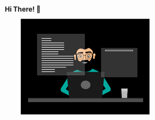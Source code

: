## Hi There! 👋

<!-- [data-analyst](static/data-analyst.gif) -->
<img style="display: flex; margin-left: auto; margin-right: auto; width: 80%;" src="static\data-analyst.gif" alt="data-analyst">


<!--
**mayur-sh/mayur-sh** is a ✨ _special_ ✨ repository because its `README.md` (this file) appears on your GitHub profile.
Here are some ideas to get you started:
- 🔭 I’m currently working on ...
- 🌱 I’m currently learning ...
- 👯 I’m looking to collaborate on ...
- 🤔 I’m looking for help with ...
- 💬 Ask me about ...
- 📫 How to reach me: ...
- 😄 Pronouns: ...
- ⚡ Fun fact: ...
-->
